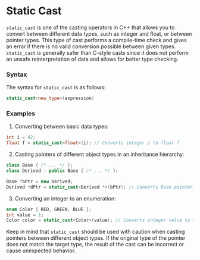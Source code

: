 # Static Cast

`static_cast` is one of the casting operators in C++ that allows you to convert between different data types, such as integer and float, or between pointer types. This type of cast performs a compile-time check and gives an error if there is no valid conversion possible between given types. `static_cast` is generally safer than C-style casts since it does not perform an unsafe reinterpretation of data and allows for better type checking.

### Syntax

The syntax for `static_cast` is as follows:

```cpp
static_cast<new_type>(expression)
```

### Examples

1. Converting between basic data types:

```cpp
int i = 42;
float f = static_cast<float>(i); // Converts integer i to float f
```

2. Casting pointers of different object types in an inheritance hierarchy:

```cpp
class Base { /* ... */ };
class Derived : public Base { /* ... */ };

Base *bPtr = new Derived;
Derived *dPtr = static_cast<Derived *>(bPtr); // Converts Base pointer bPtr to Derived pointer dPtr
```

3. Converting an integer to an enumeration:

```cpp
enum Color { RED, GREEN, BLUE };
int value = 1;
Color color = static_cast<Color>(value); // Converts integer value to corresponding Color enumeration
```

Keep in mind that `static_cast` should be used with caution when casting pointers between different object types. If the original type of the pointer does not match the target type, the result of the cast can be incorrect or cause unexpected behavior.